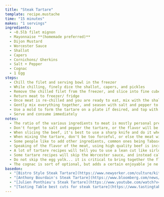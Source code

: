 ```yaml
---
title: "Steak Tartare"
template: recipe.mustache
time: "15 minutes"
makes: "1 servings"
ingredients:
  - ~0.5lb filet mignon
  - Mayonnaise **(homemade preferred)**
  - Dijon Mustard
  - Worcester Sauce
  - Shallot
  - Capers
  - Cornichons/ Gherkins
  - Salt + Pepper
  - Cognac
  - 1 Egg
steps:
  - Chill the filet and serving bowl in the freezer
  - While chilling, finely dice the shallot, capers, and pickles
  - Remove the chilled filet from the freezer, and slice into fine cubes
  - Return meat to freezer/ fridge
  - Once meat is re-chilled and you are ready to eat, mix with the shallot, capers, pickles, a few drops of Worcester sauce, a drizzle of Cognac, and a dollop of mayo and Dijon mustard.
  - Gently mix everything together, and season with salt and pepper to taste
  - Use a mold to form the tartare on a plate if desired, and top with an egg yolk
  - Serve and consume immediately
notes:
  - The ratio of the various ingredients to meat is mostly personal preference. I tend to use 1 shallot, a spoonful of capers, 3-4 pickles, a few drops of Worcester sauce **(even a few drops packs quite a punch)**, and a spoonful of mayo and mustard each, with a bit more mustard than mayo.
  - Don't forget to salt and pepper the tartare, or the flavor will be off
  - When slicing the beef, it's best to use a sharp knife and do it when the beef is still a little frozen **(and thereby firmer)**. Some people grind it in a meat grinder, but I prefer the hand-sliced texture. You're looking for finely diced meat... to much cutting and it will turn into a gooey paste, not enough cutting, and the cubes will be too large resulting in an overly chewy texture.
  - When mixing the tartare, don't be too forceful, or else the meat will start to bind together, ruining the texture of the final product.
  - Some people like to add other ingredients, common ones being Tabasco, Ketchup, vinegar **(or some other acid like lemon juice)**, herbs, etc. I prefer this simple version, but usually enjoy those variations as well. Generally speaking, as long as you don't overwhelm the underlying flavor of the meat, you can vary the flavors you add quite a lot.
  - Speaking of the flavor of the meat, using high quality beef is incredibly important here, not only because you are eating it raw, and so at higher risk of pathogens, but also because eaten in this form, the flavor of the raw beef comes through very powerfully. I particularly like using grass fed beef in this recipe.
  - A lot of tartare recipes will tell you to use a lean cut like sirloin or top round instead of the more expensive tenderloin, and while I'm not a fan of tenderloin when it comes to cooking steaks **(since other cuts like ribeye are much more flavorful)**, in a tartare, I find it to be the best choice. The soft, evenness of the meat, and subdued flavor profile work wonderfully well in this dish. **I would go so far as to say that tartare is the only time when paying the premium for tenderloin makes sense**
  - Some tartare recipes will skip the Worcester sauce, and instead call for anchovies, garlic, etc. There's no issue with going that route, but I've found that recreating the umami flavors of Worcester sauce with the singular ingredients isn't worth the effort in terms of the flavor profile of the finished product.
  - Do not skip the egg yolk... it is critical to bring together the flavors and richness of the tartare. I've heard that other yolks work well too, particularly duck yolk.
  - The cognac is sort of optional, but adds a certain enjoyable je ne sais quoi.
basedon:
  - "[Bistro Style Steak Tartare](https://www.newyorker.com/culture/kitchen-notes/how-to-make-a-classic-bistro-style-steak-tartare-at-home)"
  - "[Anthony Bourdain's Steak Tartare](https://www.bloomberg.com/news/articles/2020-06-19/anthony-bourdain-steak-tartare-recipe-use-your-knife-skills)"
  - "[Julien Ponthieu's Steak Tartare](https://www.youtube.com/watch?v=0krnooaNADk)"
  - "[Tasting Table best cuts for steak tartare](https://www.tastingtable.com/887572/the-absolute-best-cuts-of-meat-for-steak-tartare/)"
---
```


